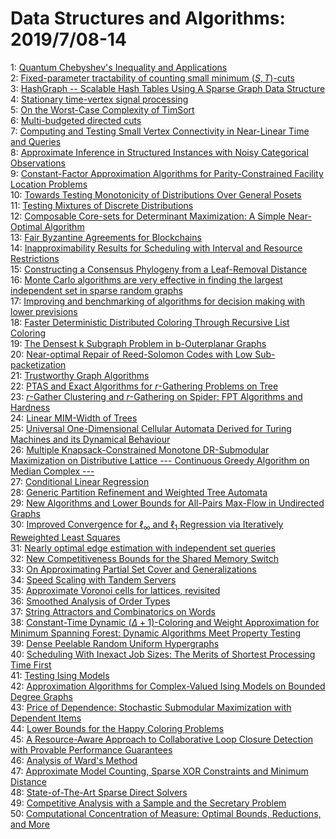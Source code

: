 # Data Structures and Algorithms: 2019/7/08-14  
1: [Quantum Chebyshev's Inequality and Applications](https://doi.org/10.48550/arXiv.1807.06456)  
2: [Fixed-parameter tractability of counting small minimum $(S,T)$-cuts](https://doi.org/10.48550/arXiv.1907.02353)  
3: [HashGraph -- Scalable Hash Tables Using A Sparse Graph Data Structure](https://doi.org/10.48550/arXiv.1907.02900)  
4: [Stationary time-vertex signal processing](https://doi.org/10.48550/arXiv.1611.00255)  
5: [On the Worst-Case Complexity of TimSort](https://doi.org/10.48550/arXiv.1805.08612)  
6: [Multi-budgeted directed cuts](https://doi.org/10.48550/arXiv.1810.06848)  
7: [Computing and Testing Small Vertex Connectivity in Near-Linear Time and  Queries](https://doi.org/10.48550/arXiv.1905.05329)  
8: [Approximate Inference in Structured Instances with Noisy Categorical  Observations](https://doi.org/10.48550/arXiv.1907.00141)  
9: [Constant-Factor Approximation Algorithms for Parity-Constrained Facility  Location Problems](https://doi.org/10.48550/arXiv.1907.03129)  
10: [Towards Testing Monotonicity of Distributions Over General Posets](https://doi.org/10.48550/arXiv.1907.03182)  
11: [Testing Mixtures of Discrete Distributions](https://doi.org/10.48550/arXiv.1907.03190)  
12: [Composable Core-sets for Determinant Maximization: A Simple Near-Optimal  Algorithm](https://doi.org/10.48550/arXiv.1907.03197)  
13: [Fair Byzantine Agreements for Blockchains](https://doi.org/10.48550/arXiv.1907.03437)  
14: [Inapproximability Results for Scheduling with Interval and Resource  Restrictions](https://doi.org/10.48550/arXiv.1907.03526)  
15: [Constructing a Consensus Phylogeny from a Leaf-Removal Distance](https://doi.org/10.48550/arXiv.1705.05295)  
16: [Monte Carlo algorithms are very effective in finding the largest  independent set in sparse random graphs](https://doi.org/10.48550/arXiv.1904.02231)  
17: [Improving and benchmarking of algorithms for decision making with lower  previsions](https://doi.org/10.48550/arXiv.1906.12215)  
18: [Faster Deterministic Distributed Coloring Through Recursive List  Coloring](https://doi.org/10.48550/arXiv.1907.03797)  
19: [The Densest k Subgraph Problem in b-Outerplanar Graphs](https://doi.org/10.48550/arXiv.1907.03863)  
20: [Near-optimal Repair of Reed-Solomon Codes with Low Sub-packetization](https://doi.org/10.48550/arXiv.1907.03931)  
21: [Trustworthy Graph Algorithms](https://doi.org/10.48550/arXiv.1907.04065)  
22: [PTAS and Exact Algorithms for $r$-Gathering Problems on Tree](https://doi.org/10.48550/arXiv.1907.04087)  
23: [$r$-Gather Clustering and $r$-Gathering on Spider: FPT Algorithms and  Hardness](https://doi.org/10.48550/arXiv.1907.04088)  
24: [Linear MIM-Width of Trees](https://doi.org/10.48550/arXiv.1907.04132)  
25: [Universal One-Dimensional Cellular Automata Derived for Turing Machines  and its Dynamical Behaviour](https://doi.org/10.48550/arXiv.1907.04211)  
26: [Multiple Knapsack-Constrained Monotone DR-Submodular Maximization on  Distributive Lattice --- Continuous Greedy Algorithm on Median Complex ---](https://doi.org/10.48550/arXiv.1907.04279)  
27: [Conditional Linear Regression](https://doi.org/10.48550/arXiv.1806.02326)  
28: [Generic Partition Refinement and Weighted Tree Automata](https://doi.org/10.48550/arXiv.1811.08850)  
29: [New Algorithms and Lower Bounds for All-Pairs Max-Flow in Undirected  Graphs](https://doi.org/10.48550/arXiv.1901.01412)  
30: [Improved Convergence for $\ell_\infty$ and $\ell_1$ Regression via  Iteratively Reweighted Least Squares](https://doi.org/10.48550/arXiv.1902.06391)  
31: [Nearly optimal edge estimation with independent set queries](https://doi.org/10.48550/arXiv.1907.04381)  
32: [New Competitiveness Bounds for the Shared Memory Switch](https://doi.org/10.48550/arXiv.1907.04399)  
33: [On Approximating Partial Set Cover and Generalizations](https://doi.org/10.48550/arXiv.1907.04413)  
34: [Speed Scaling with Tandem Servers](https://doi.org/10.48550/arXiv.1907.04498)  
35: [Approximate Voronoi cells for lattices, revisited](https://doi.org/10.48550/arXiv.1907.04630)  
36: [Smoothed Analysis of Order Types](https://doi.org/10.48550/arXiv.1907.04645)  
37: [String Attractors and Combinatorics on Words](https://doi.org/10.48550/arXiv.1907.04660)  
38: [Constant-Time Dynamic $(\Delta+1)$-Coloring and Weight Approximation for  Minimum Spanning Forest: Dynamic Algorithms Meet Property Testing](https://doi.org/10.48550/arXiv.1907.04745)  
39: [Dense Peelable Random Uniform Hypergraphs](https://doi.org/10.48550/arXiv.1907.04749)  
40: [Scheduling With Inexact Job Sizes: The Merits of Shortest Processing  Time First](https://doi.org/10.48550/arXiv.1907.04824)  
41: [Testing Ising Models](https://doi.org/10.48550/arXiv.1612.03147)  
42: [Approximation Algorithms for Complex-Valued Ising Models on Bounded  Degree Graphs](https://doi.org/10.48550/arXiv.1806.11282)  
43: [Price of Dependence: Stochastic Submodular Maximization with Dependent  Items](https://doi.org/10.48550/arXiv.1905.09719)  
44: [Lower Bounds for the Happy Coloring Problems](https://doi.org/10.48550/arXiv.1906.05422)  
45: [A Resource-Aware Approach to Collaborative Loop Closure Detection with  Provable Performance Guarantees](https://doi.org/10.48550/arXiv.1907.04904)  
46: [Analysis of Ward's Method](https://doi.org/10.48550/arXiv.1907.05094)  
47: [Approximate Model Counting, Sparse XOR Constraints and Minimum Distance](https://doi.org/10.48550/arXiv.1907.05121)  
48: [State-of-The-Art Sparse Direct Solvers](https://doi.org/10.48550/arXiv.1907.05309)  
49: [Competitive Analysis with a Sample and the Secretary Problem](https://doi.org/10.48550/arXiv.1907.05350)  
50: [Computational Concentration of Measure: Optimal Bounds, Reductions, and  More](https://doi.org/10.48550/arXiv.1907.05401)  